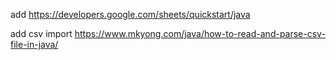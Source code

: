 add https://developers.google.com/sheets/quickstart/java

add csv import https://www.mkyong.com/java/how-to-read-and-parse-csv-file-in-java/


